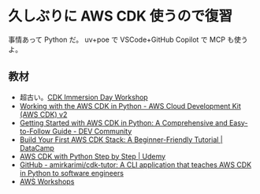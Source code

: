 # 久しぶりに AWS CDK 使うので復習

事情あって Python だ。
uv+poe で
VSCode+GitHub Copilot で MCP も使うよ。

## 教材

- 超古い。[CDK Immersion Day Workshop](https://catalog.us-east-1.prod.workshops.aws/workshops/10141411-0192-4021-afa8-2436f3c66bd8/ja-JP)
- [Working with the AWS CDK in Python - AWS Cloud Development Kit (AWS CDK) v2](https://docs.aws.amazon.com/cdk/v2/guide/work-with-cdk-python.html)
- [Getting Started with AWS CDK in Python: A Comprehensive and Easy-to-Follow Guide - DEV Community](https://dev.to/kelvinskell/getting-started-with-aws-cdk-in-python-a-comprehensive-and-easy-to-follow-guide-2k44)
- [Build Your First AWS CDK Stack: A Beginner-Friendly Tutorial | DataCamp](https://www.datacamp.com/tutorial/aws-cdk)
- [AWS CDK with Python Step by Step | Udemy](https://www.udemy.com/course/aws-cdk-with-python-step-by-step/?couponCode=MT251008JP)
- [GitHub - amirkarimi/cdk-tutor: A CLI application that teaches AWS CDK in Python to software engineers](https://github.com/amirkarimi/cdk-tutor)
- [AWS Workshops](<https://www.workshops.aws/?tag=AWS%20Cloud%20Development%20Kit%20(AWS%20CDK)>)
